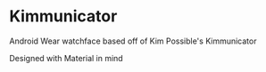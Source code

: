 # Kimmunicator
Android Wear watchface based off of Kim Possible's Kimmunicator

Designed with Material in mind
